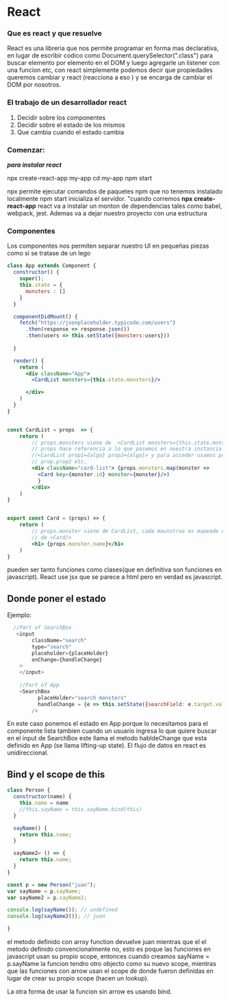 # React

### Que es react y que resuelve
React es una libreria que nos permite programar en forma mas declarativa, en lugar de escribir codico como Document.querySelector(".class") para buscar elemento por elemento en el  DOM y luego agregarle un listener con una funcion etc, con react simplemente podemos decir que propiedades queremos cambiar y react (reacciona a eso ) y se encarga de cambiar el DOM por nosotros.

### El trabajo de un desarrollador react
1. Decidir sobre los componentes
2. Decidir sobre el estado de los mismos
3. Que cambia cuando el estado cambia

### Comenzar:
***para instalar react***

npx create-react-app my-app
cd my-app
npm start

npx permite ejecutar comandos de paquetes npm que no tenemos instalado localmente
npm start inicializa el servidor.
"cuando corremos **npx create-react-app** react va a instalar un monton de dependencias tales como babel, webpack, jest. Ademas va a dejar nuestro proyecto con una estructura

### Componentes

Los componentes nos permiten separar nuestro UI en pequeñas piezas como si se tratase de un lego 

```jsx
class App extends Component {
  constructor() {
    super();
    this.state = {
      monsters : []
    }
  }

  componentDidMount() {
    fetch("https://jsonplaceholder.typicode.com/users")
      .then(response => response.json())
      .then(users => this.setState({monsters:users}))
      
  }

  render() {
    return (
      <div className="App">
        <CardList monsters={this.state.monsters}/>

      </div>
    )
  }
}


const CardList = props  => {
    return (
        // props.monsters viene de  <CardList monsters={this.state.monsters}/>
        // props hace referencia a lo que pasemos en nuestra instancia 
        //<CardList prop1={algo} prop2={algo}> y para acceder usamos prop.prop1
        // prop.prop2 etc.
        <div className="card-list"> {props.monsters.map(monster => 
          <Card key={monster.id} monster={monster}/>)
          }
        </div>
    )
}


export const Card = (props) => {
    return (
        // props.monster viene de CardList, cada mounstruo es mapeade en una nueva instancia
        // de <Card/>
        <h1> {props.monster.name}</h1>
    )
}


```

pueden ser tanto funciones como clases(que en definitiva son funciones en javascript).
React use jsx que se parece a html pero en verdad es javascript.


## Donde poner el estado

Ejemplo:
```javascript
  //Part of SearchBox
   <input
        className="search"
        type="search"
        placeholder={placeHolder}
        onChange={handleChange}
    >
    </input>
    
    //Part of App
    <SearchBox
          placeHolder="search monsters"
          handleChange = {e => this.setState({searchField: e.target.value})} 
        />
```
En este caso ponemos el estado en App porque lo necesitamos para el componente lista tambien
cuando un usuario ingresa lo que quiere buscar en el input de SearchBox este llama el metodo 
habldeChange que esta definido en App (se llama lifting-up state).
El flujo de datos en react es unidireccional.


## Bind y el scope de this 

```javascript
class Person {
  constructor(name) {
    this.name = name
    //this.sayName = this.sayName.bind(this)
  }

  sayName() {
    return this.name;
  }

  sayName2= () => {
    return this.name;
  }
}

const p = new Person("juan");
var sayName = p.sayName;
var sayName2 = p.sayName2;

console.log(sayName()); // undefined
console.log(sayName2()); // juan

}

```
el metodo definido con arroy function devuelve juan mientras que el el metodo definido
convencionalmente no, esto es poque las funciones en javascript usan su propio scope, 
entonces cuando creamos sayName = p.sayName la funcion tendro otro objecto como su nuevo 
scope, mientras que las funciones con arrow usan el scope de donde fueron definidas en lugar
de crear su  propio scope (hacen un lookup).

La otra forma de usar la funcion sin arrow es usando bind.
